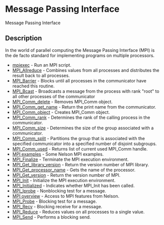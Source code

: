 

# Message Passing Interface

Message Passing Interface

## Description
In the world of parallel computing the Message Passing Interface (MPI) is the de facto standard for implementing programs on multiple processors.


* [mpiexec](mpiexec.md) - Run an MPI script.
* [MPI_Allreduce](MPI_Allreduce.md) - Combines values from all processes and distributes the result back to all processes.
* [MPI_Barrier](MPI_Barrier.md) - Blocks until all processes in the communicator have reached this routine.
* [MPI_Bcast](MPI_Bcast.md) - Broadcasts a message from the process with rank "root" to all other processes of the communicator
* [MPI_Comm_delete](MPI_Comm_delete.md) - Removes MPI_Comm object.
* [MPI_Comm_get_name](MPI_Comm_get_name.md) - Return the print name from the communicator.
* [MPI_Comm_object](MPI_Comm_object.md) - Creates MPI_Comm object.
* [MPI_Comm_rank](MPI_Comm_rank.md) - Determines the rank of the calling process in the communicator.
* [MPI_Comm_size](MPI_Comm_size.md) - Determines the size of the group associated with a communicator.
* [MPI_Comm_split](MPI_Comm_split.md) - Partitions the group that is associated with the specified communicator into a specified number of disjoint subgroups.
* [MPI_Comm_used](MPI_Comm_used.md) - Returns list of current used MPI_Comm handle.
* [MPI examples](MPI_examples.md) - Some Nelson MPI examples.
* [MPI_Finalize](MPI_Finalize.md) - Terminate the MPI execution environment.
* [MPI_Get_library_version](MPI_Get_library_version.md) - Return the version number of MPI library.
* [MPI_Get_processor_name](MPI_Get_processor_name.md) - Gets the name of the processor.
* [MPI_Get_version](MPI_Get_version.md) - Return the version number of MPI.
* [MPI_Init](MPI_Init.md) - Initialize the MPI execution environment.
* [MPI_Initialized](MPI_Initialized.md) - Indicates whether MPI_Init has been called.
* [MPI_Iprobe](MPI_Iprobe.md) - Nonblocking test for a message.
* [MPI overview](MPI_overview.md) - Access to MPI features from Nelson.
* [MPI_Probe](MPI_Probe.md) - Blocking test for a message.
* [MPI_Recv](MPI_Recv.md) - Blocking receive for a message.
* [MPI_Reduce](MPI_Reduce.md) - Reduces values on all processes to a single value.
* [MPI_Send](MPI_Send.md) - Performs a blocking send.



